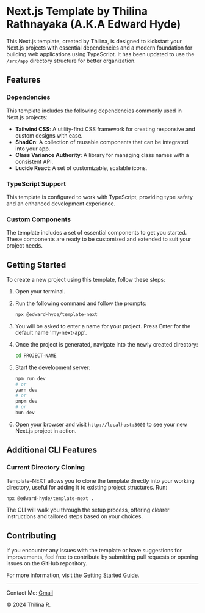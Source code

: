 # Next.js Template by Thilina Rathnayaka (A.K.A Edward Hyde)

This Next.js template, created by Thilina, is designed to kickstart your Next.js projects with essential dependencies and a modern foundation for building web applications using TypeScript. It has been updated to use the `/src/app` directory structure for better organization.

## Features

### Dependencies

This template includes the following dependencies commonly used in Next.js projects:

- **Tailwind CSS**: A utility-first CSS framework for creating responsive and custom designs with ease.
- **ShadCn**: A collection of reusable components that can be integrated into your app.
- **Class Variance Authority**: A library for managing class names with a consistent API.
- **Lucide React**: A set of customizable, scalable icons.

### TypeScript Support

This template is configured to work with TypeScript, providing type safety and an enhanced development experience.

### Custom Components

The template includes a set of essential components to get you started. These components are ready to be customized and extended to suit your project needs.

## Getting Started

To create a new project using this template, follow these steps:

1. Open your terminal.
2. Run the following command and follow the prompts:

   ```bash
   npx @edward-hyde/template-next
   ```

3. You will be asked to enter a name for your project. Press Enter for the default name 'my-next-app'.

4. Once the project is generated, navigate into the newly created directory:

   ```bash
   cd PROJECT-NAME
   ```

5. Start the development server:

   ```bash
   npm run dev
   # or
   yarn dev
   # or
   pnpm dev
   # or
   bun dev
   ```

6. Open your browser and visit `http://localhost:3000` to see your new Next.js project in action.

## Additional CLI Features

### Current Directory Cloning

Template-NEXT allows you to clone the template directly into your working directory, useful for adding it to existing project structures. Run:

```bash
npx @edward-hyde/template-next .
```

The CLI will walk you through the setup process, offering clearer instructions and tailored steps based on your choices.

## Contributing

If you encounter any issues with the template or have suggestions for improvements, feel free to contribute by submitting pull requests or opening issues on the GitHub repository.

For more information, visit the [Getting Started Guide](https://its-thilina-blog.vercel.app/blog/template-next-get-started).

---

Contact Me: [Gmail](mailto:edwardhyde20126@gmail.com)

&copy; 2024 Thilina R.
